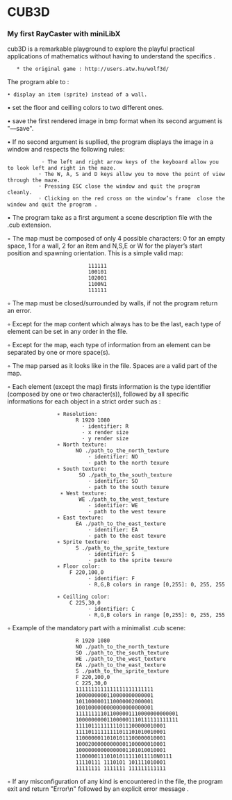 # CUB3D 
### My first RayCaster with miniLibX

cub3D is a remarkable playground to explore the playful practical applications of mathematics without having to understand the specifics .

       * the original game : http://users.atw.hu/wolf3d/
   The program  able to :
   
    • display an item (sprite) instead of a wall.
    
   • set the floor and ceilling colors to two different ones.
    
   •  save the first rendered image in bmp format when its second argument is "––save".
    
   • If no second argument is supllied, the program displays the image in a window and respects the following rules:
   
               ◦ The left and right arrow keys of the keyboard allow you to look left and right in the maze.
              ◦ The W, A, S and D keys allow you to move the point of view through the maze.
              ◦ Pressing ESC close the window and quit the program cleanly.
              ◦ Clicking on the red cross on the window’s frame  close the window and quit the program .
   • The program  take as a first argument a scene description file with the .cub extension.
   
   ◦ The map must be composed of only 4 possible characters: 0 for an empty space, 1 for a wall, 2 for an item and N,S,E or W for the player’s start position and spawning orientation.
              This is a simple valid map:
              
                              111111
                              100101
                              102001
                              1100N1
                              111111
                              
   ◦ The map must be closed/surrounded by walls, if not the program return an error.
    
   ◦ Except for the map content which always has to be the last, each type of element can be set in any order in the file.
   
   ◦ Except for the map, each type of information from an element can be separated by one or more space(s).
   
   ◦ The map  parsed as it looks like in the file. Spaces are a valid part of the map.
   
   ◦ Each element (except the map) firsts information is the type identifier (composed by one or two character(s)), followed by all specific informations for each object in a strict order such as :
   
                    ∗ Resolution:
                          R 1920 1080
                            · identifier: R
                            · x render size
                            · y render size
                    ∗ North texture:
                          NO ./path_to_the_north_texture
                              · identifier: NO
                              · path to the north texure
                    ∗ South texture:
                           SO ./path_to_the_south_texture
                              · identifier: SO
                              · path to the south texure
                     ∗ West texture:
                           WE ./path_to_the_west_texture
                              · identifier: WE
                              · path to the west texure
                    ∗ East texture:
                          EA ./path_to_the_east_texture
                              · identifier: EA
                              · path to the east texure
                    ∗ Sprite texture:
                          S ./path_to_the_sprite_texture
                              · identifier: S
                              · path to the sprite texure
                    ∗ Floor color:
                        F 220,100,0
                              · identifier: F
                              · R,G,B colors in range [0,255]: 0, 255, 255
                              
                    ∗ Ceilling color:
                        C 225,30,0
                              · identifier: C
                              · R,G,B colors in range [0,255]: 0, 255, 255
  ◦ Example of the mandatory part with a minimalist .cub scene:
      
                          R 1920 1080
                          NO ./path_to_the_north_texture
                          SO ./path_to_the_south_texture
                          WE ./path_to_the_west_texture
                          EA ./path_to_the_east_texture
                          S ./path_to_the_sprite_texture
                          F 220,100,0
                          C 225,30,0
                          1111111111111111111111111
                          1000000000110000000000001
                          1011000001110000002000001
                          1001000000000000000000001
                          111111111011000001110000000000001
                          100000000011000001110111111111111
                          11110111111111011100000010001
                          11110111111111011101010010001
                          11000000110101011100000010001
                          10002000000000001100000010001
                          10000000000000001101010010001
                          11000001110101011111011110N0111
                          11110111 1110101 101111010001
                          11111111 1111111 111111111111
                         
                          
   ◦ If any misconfiguration of any kind is encountered in the file, the program exit  and return "Error\n" followed by an explicit error message .
